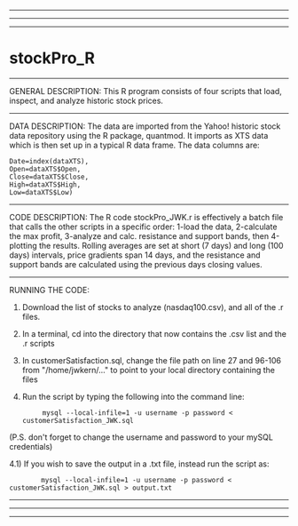 ___________________________________________________________________________________________________________________________________________________________________
___________________________________________________________________________________________________________________________________________________________________
___________________________________________________________________________________________________________________________________________________________________
# stockPro_R

___________________________________________________________________________________________________________________________________________________________________
GENERAL DESCRIPTION:
This R program consists of four scripts that load, inspect, and analyze historic stock prices.   
___________________________________________________________________________________________________________________________________________________________________
DATA DESCRIPTION:
The data are imported from the Yahoo! historic stock data repository using the R package, quantmod. It imports as XTS data which is then set up in a typical R data frame. 
The data columns are: 

    Date=index(dataXTS),
    Open=dataXTS$Open,
    Close=dataXTS$Close,
    High=dataXTS$High, 
    Low=dataXTS$Low)


___________________________________________________________________________________________________________________________________________________________________
CODE DESCRIPTION:
The R code stockPro_JWK.r is effectively a batch file that calls the other scripts in a specific order: 1-load the data, 2-calculate the max profit, 3-analyze and calc. resistance
and support bands, then 4-plotting the results. Rolling averages are set at short (7 days) and long (100 days) intervals, price gradients span 14 days, and the resistance and support bands are calculated using the previous days closing values. 



___________________________________________________________________________________________________________________________________________________________________
RUNNING THE CODE:
1) Download the list of stocks to analyze (nasdaq100.csv), and all of the .r files. 

2) In a terminal, cd into the directory that now contains the .csv list and the .r scripts

3) In customerSatisfaction.sql, change the file path on line 27 and 96-106 from "/home/jwkern/..." to point to your local directory containing the files 

4) Run the script by typing the following into the command line:

            mysql --local-infile=1 -u username -p password < customerSatisfaction_JWK.sql

(P.S. don't forget to change the username and password to your mySQL credentials)

4.1) If you wish to save the output in a .txt file, instead run the script as:
      
            mysql --local-infile=1 -u username -p password < customerSatisfaction_JWK.sql > output.txt


___________________________________________________________________________________________________________________________________________________________________
___________________________________________________________________________________________________________________________________________________________________
___________________________________________________________________________________________________________________________________________________________________
